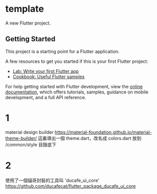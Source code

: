# template

A new Flutter project.

## Getting Started

This project is a starting point for a Flutter application.

A few resources to get you started if this is your first Flutter project:

- [Lab: Write your first Flutter app](https://docs.flutter.dev/get-started/codelab)
- [Cookbook: Useful Flutter samples](https://docs.flutter.dev/cookbook)

For help getting started with Flutter development, view the
[online documentation](https://docs.flutter.dev/), which offers tutorials,
samples, guidance on mobile development, and a full API reference.

# 1
material design builder 
https://material-foundation.github.io/material-theme-builder/
這裏導出一個 theme.dart，改名成 colors.dart 放到 /common/style 目錄底下


# 2
使用了一個貓哥封裝的工具叫 'ducafe_ui_core'
https://github.com/ducafecat/flutter_package_ducafe_ui_core